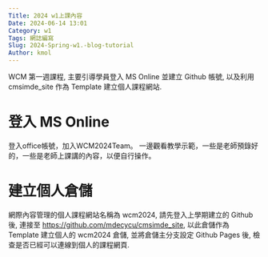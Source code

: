 ```yaml
---
Title: 2024 w1上課內容
Date: 2024-06-14 13:01
Category: w1
Tags: 網誌編寫
Slug: 2024-Spring-w1.-blog-tutorial
Author: kmol
---
```


WCM 第一週課程, 主要引導學員登入 MS Online 並建立 Github 帳號, 以及利用 cmsimde_site 作為 Template 建立個人課程網站.

<!-- PELICAN_END_SUMMARY -->

# 登入 MS Online
登入office帳號，加入WCM2024Team。 一邊觀看教學示範，一些是老師預錄好的，一些是老師上課講的內容，以便自行操作。

# 建立個人倉儲
網際內容管理的個人課程網站名稱為 wcm2024, 請先登入上學期建立的 Github 後, 連接至 https://github.com/mdecycu/cmsimde_site, 以此倉儲作為 Template 建立個人的 wcm2024 倉儲, 並將倉儲主分支設定 Github Pages 後, 檢查是否已經可以連線到個人的課程網頁.